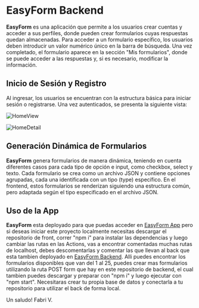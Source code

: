 
# EasyForm Backend

**EasyForm** es una aplicación que permite a los usuarios crear cuentas y acceder a sus perfiles, donde pueden crear formularios cuyas respuestas quedan almacenadas. Para acceder a un formulario específico, los usuarios deben introducir un valor numérico único en la barra de búsqueda. Una vez completado, el formulario aparece en la sección "Mis formularios", donde se puede acceder a las respuestas y, si es necesario, modificar la información.

## Inicio de Sesión y Registro

Al ingresar, los usuarios se encuentran con la estructura básica para iniciar sesión o registrarse. Una vez autenticados, se presenta la siguiente vista:

![HomeView](https://res.cloudinary.com/dwdosvfpx/image/upload/v1694137132/Captura_nyxqtj.png)

![HomeDetail](https://res.cloudinary.com/dwdosvfpx/image/upload/v1694137432/Captura_uh0xn4.jpg)

## Generación Dinámica de Formularios

**EasyForm** genera formularios de manera dinámica, teniendo en cuenta diferentes casos para cada tipo de opción e input, como checkbox, select y texto. Cada formulario se crea como un archivo JSON y contiene opciones agrupadas, cada una identificada con un tipo (type) específico. En el frontend, estos formularios se renderizan siguiendo una estructura común, pero adaptada según el tipo especificado en el archivo JSON.

## Uso de la App

**EasyForm** esta deployado para que puedas acceder en [EasyForm App](https://easyform.onrender.com/) pero si deseas iniciar este proyecto localmente necesitas descargar el repositorio de front, correr "npm i" para instalar las dependencias y luego cambiar las rutas en las Actions, vas a encontrar comentadas muchas rutas de localhost, debes descomentarlas y comentar las que llevan al back que esta tambien deployado en [EasyForm Backend](https://formserver-t5jb.onrender.com/forms). Alli puedes encontrar los formularios disponibles que van del 1 al 25, puedes crear mas formularios utilizando la ruta POST form que hay en este repositorio de backend, el cual tambien puedes descargar y preparar con "npm i" y luego ejecutar con "npm start". Necesitaras crear tu propia base de datos y conectarla a tu repositorio para utilizar el back de forma local.

Un saludo! Fabri V.
